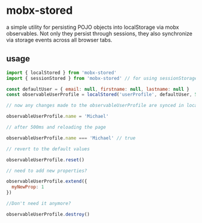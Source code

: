 # mobx-stored

a simple utility for persisting POJO objects into localStorage via mobx observables. Not only they persist through sessions, they also synchronize via storage events across all browser tabs.

## usage

```javascript
import { localStored } from 'mobx-stored'
import { sessionStored } from 'mobx-stored' // for using sessionStorage rather than localStorage

const defaultUser = { email: null, firstname: null, lastname: null }
const observableUserProfile = localStored('userProfile', defaultUser, 500) // last parameter is optional-miliseconds how often do you want to save into localStorage. It is advised to use bigger value with bigger stores

// now any changes made to the observableUserProfile are synced in localStorage

observableUserProfile.name = 'Michael'

// after 500ms and reloading the page

observableUserProfile.name === 'Michael' // true

// revert to the default values

observableUserProfile.reset()

// need to add new properties?

observableUserProfile.extend({
  myNewProp: 1
})

//Don't need it anymore?

observableUserProfile.destroy()
```
